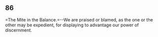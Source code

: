 ## 86

=The Mite in the Balance.=--We are praised or blamed, as the one or the
other may be expedient, for displaying to advantage our power of
discernment.


